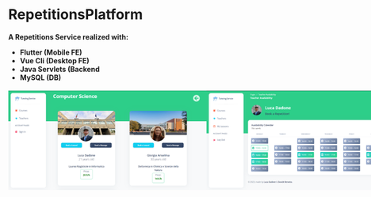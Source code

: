 # RepetitionsPlatform
<h4>A Repetitions Service realized with:
    <ul>
        <li>Flutter (Mobile FE)</li>
        <li>Vue Cli (Desktop FE)</li>
        <li>Java Servlets (Backend</li>
        <li>MySQL (DB)</li>
    </ul> 
</h4>

<div style="display: flex;">
    <img src="VUE_Frontend_Desktop/src/assets/img/webapp_picture/t.png" width="400" alt="Test Image 1">
    <img src="VUE_Frontend_Desktop/src/assets/img/webapp_picture/d.png" width="400" alt="Test Image 2">
    <img src="VUE_Frontend_Desktop/src/assets/img/webapp_picture/c.png" width="400" alt="Test Image 3">
    <img src="VUE_Frontend_Desktop/src/assets/img/webapp_picture/r.png" width="400" alt="Test Image 4">
</div>

